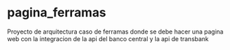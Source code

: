 # pagina_ferramas
 Proyecto de arquitectura
caso de ferramas donde se debe hacer una pagina web con la integracion de la api del banco central y la api de transbank
